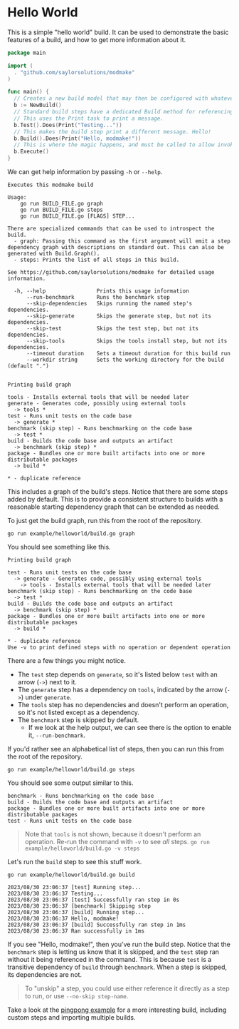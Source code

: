 # Hello World

This is a simple "hello world" build.
It can be used to demonstrate the basic features of a build, and how to get more information about it.

```go
package main

import (
  . "github.com/saylorsolutions/modmake"
)

func main() {
  // Creates a new build model that may then be configured with whatever operations are needed.
  b := NewBuild()
  // Standard build steps have a dedicated Build method for referencing them.
  // This uses the Print task to print a message.
  b.Test().Does(Print("Testing..."))
  // This makes the build step print a different message. Hello!
  b.Build().Does(Print("Hello, modmake!"))
  // This is where the magic happens, and must be called to allow invoking your Modmake build.
  b.Execute()
}
```

We can get help information by passing `-h` or `--help`.

```
Executes this modmake build

Usage:
	go run BUILD_FILE.go graph
	go run BUILD_FILE.go steps
	go run BUILD_FILE.go [FLAGS] STEP...

There are specialized commands that can be used to introspect the build.
  - graph: Passing this command as the first argument will emit a step dependency graph with descriptions on standard out. This can also be generated with Build.Graph().
  - steps: Prints the list of all steps in this build.

See https://github.com/saylorsolutions/modmake for detailed usage information.

  -h, --help                Prints this usage information
      --run-benchmark       Runs the benchmark step
      --skip-dependencies   Skips running the named step's dependencies.
      --skip-generate       Skips the generate step, but not its dependencies.
      --skip-test           Skips the test step, but not its dependencies.
      --skip-tools          Skips the tools install step, but not its dependencies.
      --timeout duration    Sets a timeout duration for this build run
      --workdir string      Sets the working directory for the build (default ".")


Printing build graph

tools - Installs external tools that will be needed later
generate - Generates code, possibly using external tools
  -> tools *
test - Runs unit tests on the code base
  -> generate *
benchmark (skip step) - Runs benchmarking on the code base
  -> test *
build - Builds the code base and outputs an artifact
  -> benchmark (skip step) *
package - Bundles one or more built artifacts into one or more distributable packages
  -> build *

* - duplicate reference
```

This includes a graph of the build's steps.
Notice that there are some steps added by default.
This is to provide a consistent structure to builds with a reasonable starting dependency graph that can be extended as needed.

To just get the build graph, run this from the root of the repository.

```shell
go run example/helloworld/build.go graph
```

You should see something like this.

```
Printing build graph

test - Runs unit tests on the code base
  -> generate - Generates code, possibly using external tools
    -> tools - Installs external tools that will be needed later
benchmark (skip step) - Runs benchmarking on the code base
  -> test *
build - Builds the code base and outputs an artifact
  -> benchmark (skip step) *
package - Bundles one or more built artifacts into one or more distributable packages
  -> build *

* - duplicate reference
Use -v to print defined steps with no operation or dependent operation
```

There are a few things you might notice.
* The `test` step depends on `generate`, so it's listed below `test` with an arrow (`->`) next to it.
* The `generate` step has a dependency on `tools`, indicated by the arrow (`->`) under `generate`.
* The `tools` step has no dependencies and doesn't perform an operation, so it's not listed except as a dependency.
* The `benchmark` step is skipped by default.
    * If we look at the help output, we can see there is the option to enable it, `--run-benchmark`.

If you'd rather see an alphabetical list of steps, then you can run this from the root of the repository.

```shell
go run example/helloworld/build.go steps
```

You should see some output similar to this.

```
benchmark - Runs benchmarking on the code base
build - Builds the code base and outputs an artifact
package - Bundles one or more built artifacts into one or more distributable packages
test - Runs unit tests on the code base
```

> Note that `tools` is not shown, because it doesn't perform an operation.
> Re-run the command with `-v` to see *all* steps.
> `go run example/helloworld/build.go -v steps`

Let's run the `build` step to see this stuff work.

```shell
go run example/helloworld/build.go build
```

```
2023/08/30 23:06:37 [test] Running step...
2023/08/30 23:06:37 Testing...
2023/08/30 23:06:37 [test] Successfully ran step in 0s
2023/08/30 23:06:37 [benchmark] Skipping step
2023/08/30 23:06:37 [build] Running step...
2023/08/30 23:06:37 Hello, modmake!
2023/08/30 23:06:37 [build] Successfully ran step in 1ms
2023/08/30 23:06:37 Ran successfully in 1ms
```

If you see "Hello, modmake!", then you've run the build step.
Notice that the `benchmark` step is letting us know that it is skipped, and the `test` step ran without it being referenced in the command.
This is because `test` is a transitive dependency of `build` through `benchmark`.
When a step is skipped, its dependencies are not.

> To "unskip" a step, you could use either reference it directly as a step to run, or use `--no-skip step-name`.

Take a look at the [pingpong example](../pingpong/README.md) for a more interesting build, including custom steps and importing multiple builds.
